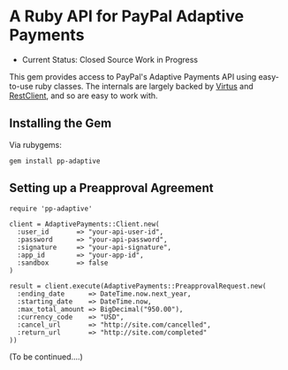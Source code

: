 # A Ruby API for PayPal Adaptive Payments

  - Current Status: Closed Source Work in Progress

This gem provides access to PayPal's Adaptive Payments API using easy-to-use
ruby classes.  The internals are largely backed by
[Virtus](https://github.com/solnic/virtus) and
[RestClient](https://github.com/archiloque/rest-client), and so are easy to
work with.

## Installing the Gem

Via rubygems:

    gem install pp-adaptive

## Setting up a Preapproval Agreement

    require 'pp-adaptive'
    
    client = AdaptivePayments::Client.new(
      :user_id       => "your-api-user-id",
      :password      => "your-api-password",
      :signature     => "your-api-signature",
      :app_id        => "your-app-id",
      :sandbox       => false
    )

    result = client.execute(AdaptivePayments::PreapprovalRequest.new(
      :ending_date      => DateTime.now.next_year,
      :starting_date    => DateTime.now,
      :max_total_amount => BigDecimal("950.00"),
      :currency_code    => "USD",
      :cancel_url       => "http://site.com/cancelled",
      :return_url       => "http://site.com/completed"
    ))

(To be continued....)
